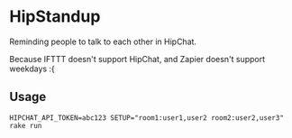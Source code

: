 HipStandup
==========

Reminding people to talk to each other in HipChat.

Because IFTTT doesn't support HipChat, and Zapier doesn't support weekdays :{


## Usage

```
HIPCHAT_API_TOKEN=abc123 SETUP="room1:user1,user2 room2:user2,user3" rake run
```
